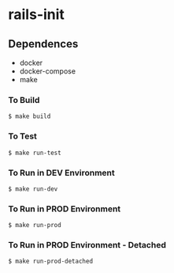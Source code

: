 # rails-init

## Dependences

- docker
- docker-compose
- make

### To Build
```[bash]
$ make build
```

### To Test
```[bash]
$ make run-test
```

### To Run in DEV Environment
```[bash]
$ make run-dev
```

### To Run in PROD Environment
```[bash]
$ make run-prod
```

### To Run in PROD Environment - Detached
```[bash]
$ make run-prod-detached
```
